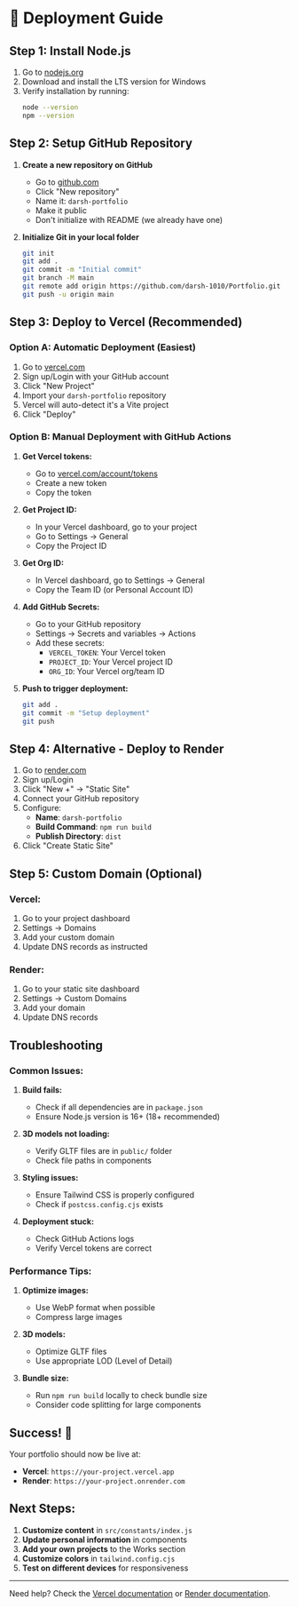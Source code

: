 # 🚀 Deployment Guide

## Step 1: Install Node.js
1. Go to [nodejs.org](https://nodejs.org/)
2. Download and install the LTS version for Windows
3. Verify installation by running:
   ```bash
   node --version
   npm --version
   ```

## Step 2: Setup GitHub Repository
1. **Create a new repository on GitHub**
   - Go to [github.com](https://github.com)
   - Click "New repository"
   - Name it: `darsh-portfolio`
   - Make it public
   - Don't initialize with README (we already have one)

2. **Initialize Git in your local folder**
   ```bash
   git init
   git add .
   git commit -m "Initial commit"
   git branch -M main
   git remote add origin https://github.com/darsh-1010/Portfolio.git
   git push -u origin main
   ```

## Step 3: Deploy to Vercel (Recommended)

### Option A: Automatic Deployment (Easiest)
1. Go to [vercel.com](https://vercel.com)
2. Sign up/Login with your GitHub account
3. Click "New Project"
4. Import your `darsh-portfolio` repository
5. Vercel will auto-detect it's a Vite project
6. Click "Deploy"

### Option B: Manual Deployment with GitHub Actions
1. **Get Vercel tokens:**
   - Go to [vercel.com/account/tokens](https://vercel.com/account/tokens)
   - Create a new token
   - Copy the token

2. **Get Project ID:**
   - In your Vercel dashboard, go to your project
   - Go to Settings → General
   - Copy the Project ID

3. **Get Org ID:**
   - In Vercel dashboard, go to Settings → General
   - Copy the Team ID (or Personal Account ID)

4. **Add GitHub Secrets:**
   - Go to your GitHub repository
   - Settings → Secrets and variables → Actions
   - Add these secrets:
     - `VERCEL_TOKEN`: Your Vercel token
     - `PROJECT_ID`: Your Vercel project ID
     - `ORG_ID`: Your Vercel org/team ID

5. **Push to trigger deployment:**
   ```bash
   git add .
   git commit -m "Setup deployment"
   git push
   ```

## Step 4: Alternative - Deploy to Render

1. Go to [render.com](https://render.com)
2. Sign up/Login
3. Click "New +" → "Static Site"
4. Connect your GitHub repository
5. Configure:
   - **Name**: `darsh-portfolio`
   - **Build Command**: `npm run build`
   - **Publish Directory**: `dist`
6. Click "Create Static Site"

## Step 5: Custom Domain (Optional)

### Vercel:
1. Go to your project dashboard
2. Settings → Domains
3. Add your custom domain
4. Update DNS records as instructed

### Render:
1. Go to your static site dashboard
2. Settings → Custom Domains
3. Add your domain
4. Update DNS records

## Troubleshooting

### Common Issues:

1. **Build fails:**
   - Check if all dependencies are in `package.json`
   - Ensure Node.js version is 16+ (18+ recommended)

2. **3D models not loading:**
   - Verify GLTF files are in `public/` folder
   - Check file paths in components

3. **Styling issues:**
   - Ensure Tailwind CSS is properly configured
   - Check if `postcss.config.cjs` exists

4. **Deployment stuck:**
   - Check GitHub Actions logs
   - Verify Vercel tokens are correct

### Performance Tips:

1. **Optimize images:**
   - Use WebP format when possible
   - Compress large images

2. **3D models:**
   - Optimize GLTF files
   - Use appropriate LOD (Level of Detail)

3. **Bundle size:**
   - Run `npm run build` locally to check bundle size
   - Consider code splitting for large components

## Success! 🎉

Your portfolio should now be live at:
- **Vercel**: `https://your-project.vercel.app`
- **Render**: `https://your-project.onrender.com`

## Next Steps:

1. **Customize content** in `src/constants/index.js`
2. **Update personal information** in components
3. **Add your own projects** to the Works section
4. **Customize colors** in `tailwind.config.cjs`
5. **Test on different devices** for responsiveness

---

Need help? Check the [Vercel documentation](https://vercel.com/docs) or [Render documentation](https://render.com/docs).
